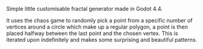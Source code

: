Simple little customisable fractal generator made in Godot 4.4. 

It uses the chaos game to randomly pick a point from a specific number of vertices around a circle which make up a regular polygon, a point is then placed halfway between the last point and the chosen vertex. 
This is iterated upon indefinitely and makes some surprising and beautiful patterns.
